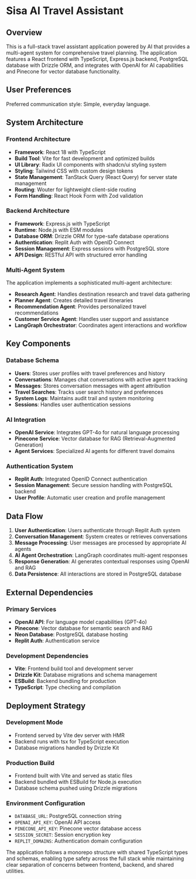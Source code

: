 # Sisa AI Travel Assistant

## Overview

This is a full-stack travel assistant application powered by AI that provides a multi-agent system for comprehensive travel planning. The application features a React frontend with TypeScript, Express.js backend, PostgreSQL database with Drizzle ORM, and integrates with OpenAI for AI capabilities and Pinecone for vector database functionality.

## User Preferences

Preferred communication style: Simple, everyday language.

## System Architecture

### Frontend Architecture
- **Framework**: React 18 with TypeScript
- **Build Tool**: Vite for fast development and optimized builds
- **UI Library**: Radix UI components with shadcn/ui styling system
- **Styling**: Tailwind CSS with custom design tokens
- **State Management**: TanStack Query (React Query) for server state management
- **Routing**: Wouter for lightweight client-side routing
- **Form Handling**: React Hook Form with Zod validation

### Backend Architecture
- **Framework**: Express.js with TypeScript
- **Runtime**: Node.js with ESM modules
- **Database ORM**: Drizzle ORM for type-safe database operations
- **Authentication**: Replit Auth with OpenID Connect
- **Session Management**: Express sessions with PostgreSQL store
- **API Design**: RESTful API with structured error handling

### Multi-Agent System
The application implements a sophisticated multi-agent architecture:
- **Research Agent**: Handles destination research and travel data gathering
- **Planner Agent**: Creates detailed travel itineraries
- **Recommendation Agent**: Provides personalized travel recommendations
- **Customer Service Agent**: Handles user support and assistance
- **LangGraph Orchestrator**: Coordinates agent interactions and workflow

## Key Components

### Database Schema
- **Users**: Stores user profiles with travel preferences and history
- **Conversations**: Manages chat conversations with active agent tracking
- **Messages**: Stores conversation messages with agent attribution
- **Travel Searches**: Tracks user search history and preferences
- **System Logs**: Maintains audit trail and system monitoring
- **Sessions**: Handles user authentication sessions

### AI Integration
- **OpenAI Service**: Integrates GPT-4o for natural language processing
- **Pinecone Service**: Vector database for RAG (Retrieval-Augmented Generation)
- **Agent Services**: Specialized AI agents for different travel domains

### Authentication System
- **Replit Auth**: Integrated OpenID Connect authentication
- **Session Management**: Secure session handling with PostgreSQL backend
- **User Profile**: Automatic user creation and profile management

## Data Flow

1. **User Authentication**: Users authenticate through Replit Auth system
2. **Conversation Management**: System creates or retrieves conversations
3. **Message Processing**: User messages are processed by appropriate AI agents
4. **AI Agent Orchestration**: LangGraph coordinates multi-agent responses
5. **Response Generation**: AI generates contextual responses using OpenAI and RAG
6. **Data Persistence**: All interactions are stored in PostgreSQL database

## External Dependencies

### Primary Services
- **OpenAI API**: For language model capabilities (GPT-4o)
- **Pinecone**: Vector database for semantic search and RAG
- **Neon Database**: PostgreSQL database hosting
- **Replit Auth**: Authentication service

### Development Dependencies
- **Vite**: Frontend build tool and development server
- **Drizzle Kit**: Database migrations and schema management
- **ESBuild**: Backend bundling for production
- **TypeScript**: Type checking and compilation

## Deployment Strategy

### Development Mode
- Frontend served by Vite dev server with HMR
- Backend runs with tsx for TypeScript execution
- Database migrations handled by Drizzle Kit

### Production Build
- Frontend built with Vite and served as static files
- Backend bundled with ESBuild for Node.js execution
- Database schema pushed using Drizzle migrations

### Environment Configuration
- `DATABASE_URL`: PostgreSQL connection string
- `OPENAI_API_KEY`: OpenAI API access
- `PINECONE_API_KEY`: Pinecone vector database access
- `SESSION_SECRET`: Session encryption key
- `REPLIT_DOMAINS`: Authentication domain configuration

The application follows a monorepo structure with shared TypeScript types and schemas, enabling type safety across the full stack while maintaining clear separation of concerns between frontend, backend, and shared utilities.